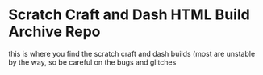 # Scratch Craft and Dash HTML Build Archive Repo
this is where you find the scratch craft and dash builds (most are unstable by the way, so be careful on the bugs and glitches
